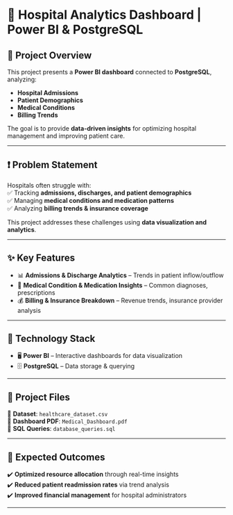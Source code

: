 # 🏥 Hospital Analytics Dashboard | Power BI & PostgreSQL  

## 📌 Project Overview  
This project presents a **Power BI dashboard** connected to **PostgreSQL**, analyzing:  
- **Hospital Admissions**  
- **Patient Demographics**  
- **Medical Conditions**  
- **Billing Trends**  

The goal is to provide **data-driven insights** for optimizing hospital management and improving patient care.  

---

## ❗ Problem Statement  
Hospitals often struggle with:  
✅ Tracking **admissions, discharges, and patient demographics**  
✅ Managing **medical conditions and medication patterns**  
✅ Analyzing **billing trends & insurance coverage**  

This project addresses these challenges using **data visualization and analytics**.  

---

## ✨ Key Features  
- 📊 **Admissions & Discharge Analytics** – Trends in patient inflow/outflow  
- 💊 **Medical Condition & Medication Insights** – Common diagnoses, prescriptions  
- 💰 **Billing & Insurance Breakdown** – Revenue trends, insurance provider analysis  

---

## 🔧 Technology Stack  
- 🖥️ **Power BI** – Interactive dashboards for data visualization  
- 🗄️ **PostgreSQL** – Data storage & querying  

---

## 📂 Project Files  
📁 **Dataset**: `healthcare_dataset.csv`  
📁 **Dashboard PDF**: `Medical_Dashboard.pdf`  
📁 **SQL Queries**: `database_queries.sql`  

---

## 🎯 Expected Outcomes  
✔️ **Optimized resource allocation** through real-time insights  
✔️ **Reduced patient readmission rates** via trend analysis  
✔️ **Improved financial management** for hospital administrators  

---

